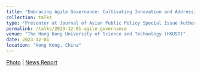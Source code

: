 ```yaml
---
title: "Embracing Agile Governance: Cultivating Innovation and Addressing the Challenges of Generative Artificial Intelligence in Higher Education"
collection: talks
type: "Presenter at Journal of Asian Public Policy Special Issue Authors' Workshop"
permalink: /talks/2023-12-01-agile-governance
venue: "The Hong Kong University of Science and Technology (HKUST)"
date: 2023-12-01
location: "Hong Kong, China"
---
```

[Photo](https://github.com/qiuhan-star/hanrachelqiu.github.io/blob/master/images/Talk-2023-12-01.PNG) | [News Report](https://mp.weixin.qq.com/s/EuHTxNFZpdGGEOrvOj-RPg)
